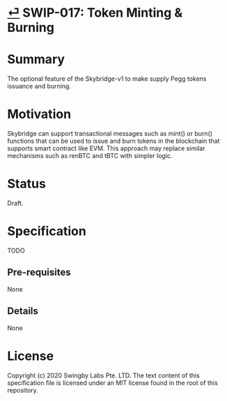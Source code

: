 # [⏎](./readme.md) SWIP-017: Token Minting & Burning

# Summary

The optional feature of the Skybridge-v1 to make supply Pegg tokens issuance and burning.

# Motivation

Skybridge can support transactional messages such as mint() or burn() functions that can be used to issue and burn tokens in the blockchain that supports smart contract like EVM. This approach may replace similar mechanisms such as renBTC and tBTC with simpler logic.

# Status

Draft.

# Specification

TODO

## Pre-requisites

None

## Details

None

# License

Copyright (c) 2020 Swingby Labs Pte. LTD. The text content of this specification file is licensed under an MIT license found in the root of this repository.
